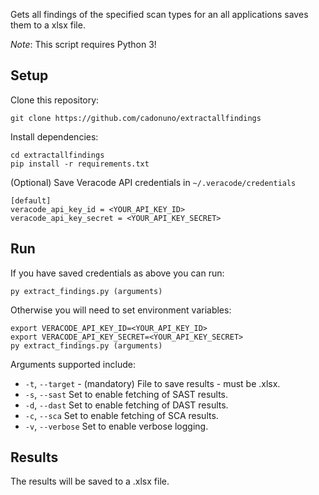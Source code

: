 Gets all findings of the specified scan types for an all applications saves them to a xlsx file.

*Note*: This script requires Python 3!

## Setup

Clone this repository:

    git clone https://github.com/cadonuno/extractallfindings

Install dependencies:

    cd extractallfindings
    pip install -r requirements.txt

(Optional) Save Veracode API credentials in `~/.veracode/credentials`

    [default]
    veracode_api_key_id = <YOUR_API_KEY_ID>
    veracode_api_key_secret = <YOUR_API_KEY_SECRET>

## Run

If you have saved credentials as above you can run:

    py extract_findings.py (arguments)

Otherwise you will need to set environment variables:

    export VERACODE_API_KEY_ID=<YOUR_API_KEY_ID>
    export VERACODE_API_KEY_SECRET=<YOUR_API_KEY_SECRET>
    py extract_findings.py (arguments)

Arguments supported include:
- `-t`, `--target` - (mandatory) File to save results - must be .xlsx.
- `-s`, `--sast` Set to enable fetching of SAST results.
- `-d`, `--dast` Set to enable fetching of DAST results.
- `-c`, `--sca` Set to enable fetching of SCA results.
- `-v`, `--verbose` Set to enable verbose logging.

## Results
The results will be saved to a .xlsx file.
